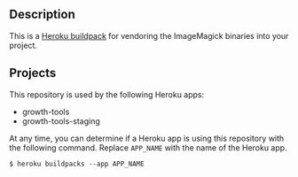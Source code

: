 ## Description

This is a [Heroku buildpack](http://devcenter.heroku.com/articles/buildpacks) for vendoring the ImageMagick binaries into your project.

## Projects

This repository is used by the following Heroku apps:
- growth-tools
- growth-tools-staging

At any time, you can determine if a Heroku app is using this repository with the following command. Replace `APP_NAME` with the name of the Heroku app.

```
$ heroku buildpacks --app APP_NAME
```
